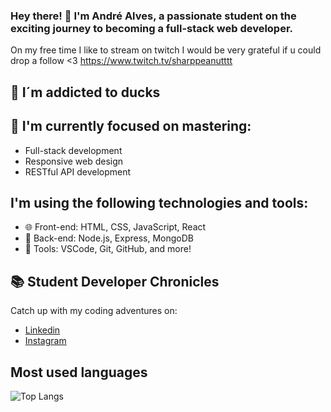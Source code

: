 ### Hey there! 👋 I'm André Alves, a passionate student on the exciting journey to becoming a full-stack web developer.


On my free time I like to stream on twitch
I would be very grateful if u could drop a follow <3
https://www.twitch.tv/sharppeanutttt


## 🦆 I´m addicted to ducks
## 🌱 I'm currently focused on mastering:
- Full-stack development
- Responsive web design
- RESTful API development

## I'm using the following technologies and tools:

- 🌐 Front-end: HTML, CSS, JavaScript, React
- 📡 Back-end: Node.js, Express, MongoDB
- 🧰 Tools: VSCode, Git, GitHub, and more!

## 📚 Student Developer Chronicles
Catch up with my coding adventures on:

- <a href="https://www.linkedin.com/in/andre-alves-44617b279/">Linkedin</a>
- <a href="https://www.instagram.com/andre_alves126/">Instagram</a>

## Most used languages

![Top Langs](https://github-readme-stats.vercel.app/api/top-langs/?username=Pinotas&layout=compact&theme=radical)
